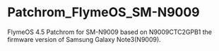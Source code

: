 # Patchrom_FlymeOS_SM-N9009
FlymeOS 4.5 Patchrom for SM-N9009 based on N9009CTC2GPB1 the firmware version of Samsung Galaxy Note3(N9009).
